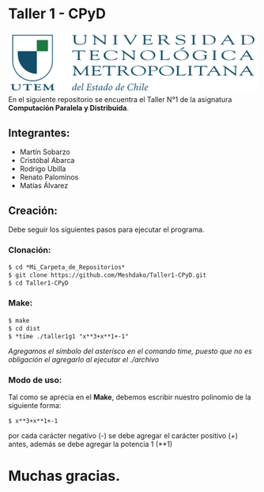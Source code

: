 # Taller 1 - CPyD
![Image_text](Logo_UTEM.jpg)
En el siguiente repositorio se encuentra el Taller N°1 de la asignatura **Computación Paralela y Distribuida**.

## Integrantes:
* Martín Sobarzo
* Cristóbal Abarca
* Rodrigo Ubilla
* Renato Palominos
* Matías Álvarez

## Creación:
Debe seguir los siguientes pasos para ejecutar el programa.

### Clonación:
```
$ cd *Mi_Carpeta_de_Repositorios*
$ git clone https://github.com/Meshdako/Taller1-CPyD.git
$ cd Taller1-CPyD
```

### Make:
```
$ make
$ cd dist
$ *time ./taller1g1 "x**3+x**1+-1"
```
*Agregamos el símbolo del asterísco en el comando time, puesto que no es obligación el agregarlo al ejecutar el ./archivo*

### Modo de uso:
Tal como se aprecia en el **Make**, debemos escribir nuestro polinomio de la siguiente forma:
```
$ x**3+x**1+-1
```
por cada carácter negativo (-) se debe agregar el carácter positivo (+) antes, además se debe agregar la potencia 1 (**1)

# Muchas gracias.